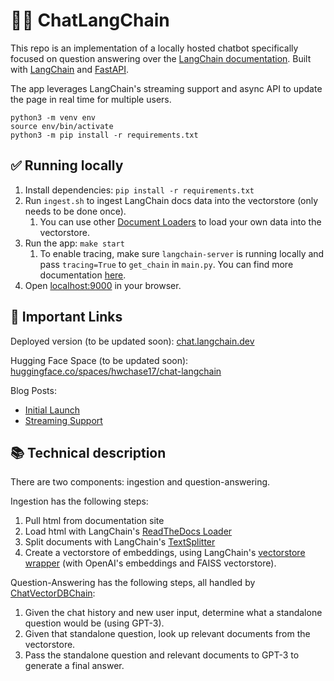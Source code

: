 # 🦜️🔗 ChatLangChain

This repo is an implementation of a locally hosted chatbot specifically focused on question answering over the [LangChain documentation](https://langchain.readthedocs.io/en/latest/).
Built with [LangChain](https://github.com/hwchase17/langchain/) and [FastAPI](https://fastapi.tiangolo.com/).

The app leverages LangChain's streaming support and async API to update the page in real time for multiple users.

```
python3 -m venv env
source env/bin/activate
python3 -m pip install -r requirements.txt
```

## ✅ Running locally
1. Install dependencies: `pip install -r requirements.txt`
1. Run `ingest.sh` to ingest LangChain docs data into the vectorstore (only needs to be done once).
   1. You can use other [Document Loaders](https://langchain.readthedocs.io/en/latest/modules/document_loaders.html) to load your own data into the vectorstore.
1. Run the app: `make start`
   1. To enable tracing, make sure `langchain-server` is running locally and pass `tracing=True` to `get_chain` in `main.py`. You can find more documentation [here](https://langchain.readthedocs.io/en/latest/tracing.html).
1. Open [localhost:9000](http://localhost:9000) in your browser.

## 🚀 Important Links

Deployed version (to be updated soon): [chat.langchain.dev](https://chat.langchain.dev)

Hugging Face Space (to be updated soon): [huggingface.co/spaces/hwchase17/chat-langchain](https://huggingface.co/spaces/hwchase17/chat-langchain)

Blog Posts: 
* [Initial Launch](https://blog.langchain.dev/langchain-chat/)
* [Streaming Support](https://blog.langchain.dev/streaming-support-in-langchain/)

## 📚 Technical description

There are two components: ingestion and question-answering.

Ingestion has the following steps:

1. Pull html from documentation site
2. Load html with LangChain's [ReadTheDocs Loader](https://langchain.readthedocs.io/en/latest/modules/document_loaders/examples/readthedocs_documentation.html)
3. Split documents with LangChain's [TextSplitter](https://langchain.readthedocs.io/en/latest/reference/modules/text_splitter.html)
4. Create a vectorstore of embeddings, using LangChain's [vectorstore wrapper](https://langchain.readthedocs.io/en/latest/reference/modules/vectorstore.html) (with OpenAI's embeddings and FAISS vectorstore).

Question-Answering has the following steps, all handled by [ChatVectorDBChain](https://langchain.readthedocs.io/en/latest/modules/indexes/chain_examples/chat_vector_db.html):

1. Given the chat history and new user input, determine what a standalone question would be (using GPT-3).
2. Given that standalone question, look up relevant documents from the vectorstore.
3. Pass the standalone question and relevant documents to GPT-3 to generate a final answer.
